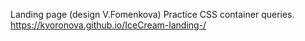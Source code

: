 Landing page (design V.Fomenkova)
Practice CSS container queries. 
https://kvoronova.github.io/IceCream-landing-/
